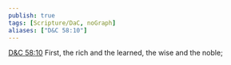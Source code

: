 ```yaml
---
publish: true
tags: [Scripture/DaC, noGraph]
aliases: ["D&C 58:10"]
---
```

[D&C 58:10](https://churchofjesuschrist.org/study/scriptures/dc-testament/dc/58?lang=eng&id=p10#p10) First, the rich and the learned, the wise and the noble;
